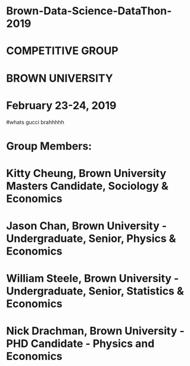 # Brown-Data-Science-DataThon-2019

# COMPETITIVE GROUP
# BROWN UNIVERSITY
# February 23-24, 2019

#whats gucci brahhhhh

# Group Members:

# Kitty Cheung, Brown University Masters Candidate, Sociology & Economics
# Jason Chan, Brown University - Undergraduate, Senior, Physics & Economics
# William Steele, Brown University - Undergraduate, Senior, Statistics & Economics
# Nick Drachman, Brown University - PHD Candidate - Physics and Economics
